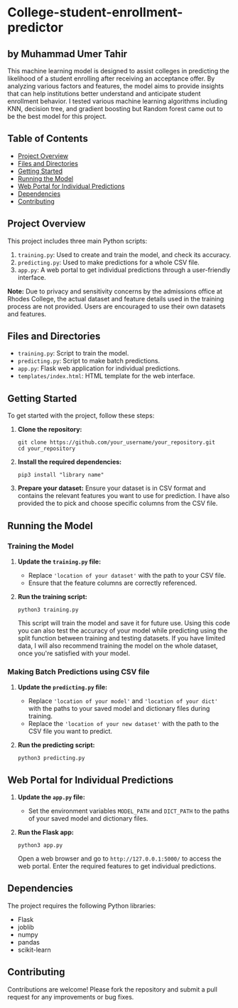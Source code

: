 # College-student-enrollment-predictor
## by Muhammad Umer Tahir
This machine learning model is designed to assist colleges in predicting the likelihood of a student enrolling after receiving an acceptance offer. By analyzing various factors and features, the model aims to provide insights that can help institutions better understand and anticipate student enrollment behavior. I tested various machine learning algorithms including KNN, decision tree, and gradient boosting but Random forest came out to be the best model for this project.
## Table of Contents
- [Project Overview](#project-overview)
- [Files and Directories](#files-and-directories)
- [Getting Started](#getting-started)
- [Running the Model](#running-the-model)
- [Web Portal for Individual Predictions](#web-portal-for-individual-predictions)
- [Dependencies](#dependencies)
- [Contributing](#contributing)
## Project Overview
This project includes three main Python scripts:
1. `training.py`: Used to create and train the model, and check its accuracy.
2. `predicting.py`: Used to make predictions for a whole CSV file.
3. `app.py`: A web portal to get individual predictions through a user-friendly interface.

**Note:** Due to privacy and sensitivity concerns by the admissions office at Rhodes College, the actual dataset and feature details used in the training process are not provided. Users are encouraged to use their own datasets and features.

## Files and Directories
- `training.py`: Script to train the model.
- `predicting.py`: Script to make batch predictions.
- `app.py`: Flask web application for individual predictions.
- `templates/index.html`: HTML template for the web interface.

## Getting Started
To get started with the project, follow these steps:

1. **Clone the repository:**
    ```
    git clone https://github.com/your_username/your_repository.git
    cd your_repository
    ```

2. **Install the required dependencies:**
    ```
    pip3 install "library name"
    ```

3. **Prepare your dataset:**
    Ensure your dataset is in CSV format and contains the relevant features you want to use for prediction. I have also provided the to pick     and choose specific columns from the CSV file.

## Running the Model

### Training the Model
1. **Update the `training.py` file:**
   - Replace `'location of your dataset'` with the path to your CSV file.
   - Ensure that the feature columns are correctly referenced.

2. **Run the training script:**
    ```
    python3 training.py
    ```
   This script will train the model and save it for future use. Using this code you can also test the accuracy of your model while predicting using the split function between training and testing datasets. If you have limited data, I will also recommend training the model on the whole dataset, once you're satisfied with your model.

### Making Batch Predictions using CSV file
1. **Update the `predicting.py` file:**
   - Replace `'location of your model'` and `'location of your dict'` with the paths to your saved model and dictionary files during training.
   - Replace the `'location of your new dataset'` with the path to the CSV file you want to predict.

2. **Run the predicting script:**
    ```
    python3 predicting.py
    ```

## Web Portal for Individual Predictions
1. **Update the `app.py` file:**
   - Set the environment variables `MODEL_PATH` and `DICT_PATH` to the paths of your saved model and dictionary files.

2. **Run the Flask app:**
    ```
    python3 app.py
    ```
   Open a web browser and go to `http://127.0.0.1:5000/` to access the web portal. Enter the required features to get individual predictions.

## Dependencies
The project requires the following Python libraries:
- Flask
- joblib
- numpy
- pandas
- scikit-learn

## Contributing
Contributions are welcome! Please fork the repository and submit a pull request for any improvements or bug fixes.
